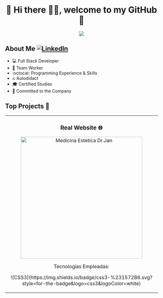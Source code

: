 <div align="center">
  <h1>💾 Hi there 🙋‍♂️, welcome to my GitHub 🚀</h1>
  <img src="https://i.imgur.com/9vxIFNj.png">
</div>


## About Me [![LinkedIn](https://img.shields.io/badge/linkedin-%230077B5.svg?style=for-the-badge&logo=linkedin&logoColor=white)](https://www.linkedin.com/in/pablo-almendro-322488209)

- 💻 Full Stack Developer
- 💚 Team Worker
- :octocat: Programming Experience & Skills
- 🔝 Autodidact
- 🎓 Certified Studies
- 🛅 Committed to the Company
  
## Top Projects 🐲

<table>
  <tr>
  <td width="50%">
    <h3 align="center">Real Website 🌐 </h3>
    <div align="center">
      <a href="https://github.com/ArisGuimera/Android-Expert" target="_blank">
        <img src="https://i.imgur.com/roeGCJn.png" width="400" alt="Medicina Estetica Dr.Jan">          
      </a>
      <p>
        Tecnologías Empleadas:
      </p>
      <p>
          ![CSS3](https://img.shields.io/badge/css3-%231572B6.svg?style=for-the-badge&logo=css3&logoColor=white)
      </p>
    </div>
  </td>

                                                                            
</table>                                                                                 
</div>
<br>

